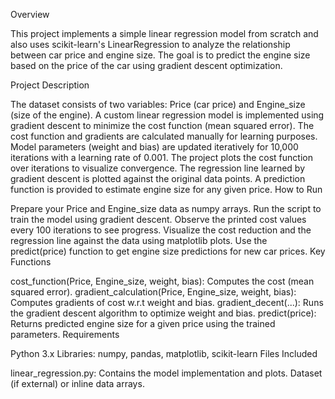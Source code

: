 Overview

This project implements a simple linear regression model from scratch and also uses scikit-learn's LinearRegression to analyze the relationship between car price and engine size. The goal is to predict the engine size based on the price of the car using gradient descent optimization.

Project Description

The dataset consists of two variables: Price (car price) and Engine_size (size of the engine).
A custom linear regression model is implemented using gradient descent to minimize the cost function (mean squared error).
The cost function and gradients are calculated manually for learning purposes.
Model parameters (weight and bias) are updated iteratively for 10,000 iterations with a learning rate of 0.001.
The project plots the cost function over iterations to visualize convergence.
The regression line learned by gradient descent is plotted against the original data points.
A prediction function is provided to estimate engine size for any given price.
How to Run

Prepare your Price and Engine_size data as numpy arrays.
Run the script to train the model using gradient descent.
Observe the printed cost values every 100 iterations to see progress.
Visualize the cost reduction and the regression line against the data using matplotlib plots.
Use the predict(price) function to get engine size predictions for new car prices.
Key Functions

cost_function(Price, Engine_size, weight, bias): Computes the cost (mean squared error).
gradient_calculation(Price, Engine_size, weight, bias): Computes gradients of cost w.r.t weight and bias.
gradient_decent(...): Runs the gradient descent algorithm to optimize weight and bias.
predict(price): Returns predicted engine size for a given price using the trained parameters.
Requirements

Python 3.x
Libraries: numpy, pandas, matplotlib, scikit-learn
Files Included

linear_regression.py: Contains the model implementation and plots.
Dataset (if external) or inline data arrays.

